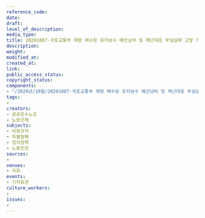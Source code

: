 ```yaml
---
reference_code: 
date: 
draft: 
level_of_description: 
media_type: 
title: 20201007-국토교통부 제방 배수문 유지보수 예산낭비 및 재난대응 부실실태 고발 기자회견
description: 
weight: 
modified_at: 
created_at: 
link: 
public_access_status: 
copyright_status: 
components:
- "/2020년/10월/20201007-국토교통부 제방 배수문 유지보수 예산낭비 및 재난대응 부실실태 고발 기자회견/_W5D0033.jpg"
tags:
- 
creators:
- 공공운수노조
- 노동단체
subjects:
- 비정규직
- 차별철폐
- 정치정책
- 노동안전
sources:
- 
venues:
- 국회
events:
- 기자회견
culture_workers:
- 
issues:
- 
---
```

